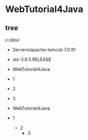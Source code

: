 ﻿# WebTutorial4Java

## tree

c:/dev/

- Servers/apache-tomcat-7.0.91

- sts-3.9.5.RELEASE

- WebTutorial4Java
- 1
- 2
- 3

- WebTutorial4Java
 - 1
   - 2
     - 3


